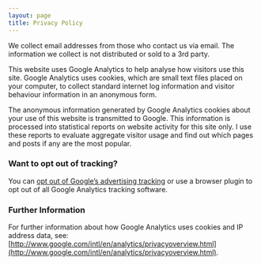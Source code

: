 ```yaml
---
layout: page
title: Privacy Policy
---
```



We collect email addresses from those who contact us via email. The information
we collect is not distributed or sold to a 3rd party.  

This website uses Google Analytics to help analyse how visitors use this site. Google Analytics uses cookies, which are small text files placed on your computer, to collect standard internet log information and visitor behaviour information in an anonymous form.

The anonymous information generated by Google Analytics cookies about your use of this website is transmitted to Google. This information is processed into statistical reports on website activity for this site only. I use these reports to evaluate aggregate visitor usage and find out which pages and posts if any are the most popular.

### Want to opt out of tracking?

You can [opt out of Google’s advertising tracking](https://support.google.com/ads/answer/2662922) or use a browser plugin to opt out of all Google Analytics tracking software.

### Further Information

For further information about how Google Analytics uses cookies and IP address data, see: 
[http://www.google.com/intl/en/analytics/privacyoverview.html](http://www.google.com/intl/en/analytics/privacyoverview.html).  

